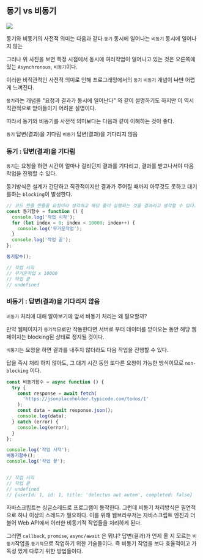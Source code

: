 ## 동기 vs 비동기
![](https://velog.velcdn.com/images/junsgk/post/fb571246-f623-4b8e-951d-f96cb79b5b0d/image.png)

동기와 비동기의 사전적 의미는 다음과 같다
`동기` 동시에 일어나는 
`비동기` 동시에 일어나지 않는

그러나 위 사진을 보면 특정 시점에서 동시에 여러작업이 일어나고 있는 것은 오른쪽에 있는 `Asynchronous`, `비동기`이다.

이러한 비직관적인 사전적 의미로 인해 프로그래밍에서의 `동기` `비동기` 개념이 ~~나만~~ 어렵게 느껴진다. 

`동기`라는 개념을 "요청과 결과가 동시에 일어난다" 와 같이 설명하기도 하지만 이 역시 직관적으로 받아들이기 어려운 설명이다.

따라서 동기와 비동기를 사전적 의미보다는 다음과 같이 이해하는 것이 좋다.

`동기` 답변(결과)을 기다림
`비동기` 답변(결과)을 기다리지 않음

### 동기 : 답변(결과)을 기다림
`동기`는 요청을 하면 시간이 얼마나 걸리던지 결과를 기다리고, 결과를 받고나서야 다음 작업을 진행할 수 있다.

동기방식은 설계가 간단하고 직관적이지만 결과가 주어질 때까지 아무것도 못하고 대기를하는 `blocking`이 발생한다.

```js
// 코드 한줄 한줄을 요청이라 생각하고 해당 줄이 실행되는 것을 결과라고 생각할 수 있다.
const 동기함수 = function () {
  console.log('작업 시작');
  for (let index = 0; index < 10000; index++) {
    console.log('무거운작업');
  }
  console.log('작업 끝');
};

동기함수();

// 작업 시작
// 무거운작업 x 10000
// 작업 끝
// undefined
```

### 비동기 : 답변(결과)을 기다리지 않음
`비동기` 처리에 대해 알아보기에 앞서 비동기 처리는 왜 필요할까?

만약 웹페이지가 `동기적`으로만 작동한다면 서버로 부터 데이터를 받아오는 동안 해당 웹페이지는 blocking된 상태로 정지될 것이다.

`비통기`는 요청을 하면 결과를 내주지 않더라도 다음 작업을 진행할 수 있다.

답을 즉시 처리 하지 않아도, 그 대기 시간 동안 또다른 요청이 가능한 방식이므로 `non-blocking` 이다.

```js
const 비동기함수 = async function () {
  try {
    const response = await fetch(
      'https://jsonplaceholder.typicode.com/todos/1'
    );
    const data = await response.json();
    console.log(data);
  } catch (error) {
    console.log(error);
  }
};

console.log('작업 시작');
비동기함수();
console.log('작업 끝');


// 작업 시작
// 작업 끝
// undefined
// {userId: 1, id: 1, title: 'delectus aut autem', completed: false}
```

자바스크립트는 싱글스레드로 프로그램이 동작한다. 그런데 비동기 처리방식은 필연적으로 하나 이상의 스레드가 필요하다.
이를 위해 웹브라우저는 자바스크립트 엔진과 더불어 Web API에서 이러한 비동기적 작업들을 처리하게 된다.

그러면 `callback`, `promise`, `async/await` 은 뭐냐?
답변(결과)가 언제 올 지 모르는 `비동기`작업을 `동기적`으로 작업하기 위한 기술들이다. 즉 비동기 작업을 보다 효율적이고 가독성 있게 다루기 위한 방법들이다.
